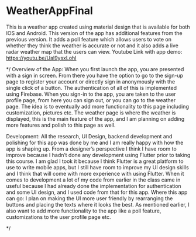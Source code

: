 # WeatherAppFinal

This is a weather app created using material design that is available for both IOS and Android. This version of the app has additional features from the previous version. It adds a poll feature which allows users to vote on whether they think the weather is accurate or not and it also adds a live radar weather map
that the users can view.
Youtube Link with app demo: https://youtu.be/Ual9ysxLohI

*/
Overview of the App:
When you first launch the app, you are presented with a sign in screen. From there you have the option to go to the sign-up page to register your account
or directly sign in anonymously with the single click of a button. The authentication of all of this is implemented using Firebase. When you sign-in to the app, 
you are taken to the user profile page, from here you can sign out, or you can go to the weather page. The idea is to eventually add more functionality to 
this page including customization, pictures etc. The weather page is where the weather is displayed, this is the main feature of the app, and I am planning
on adding more features and polish to this page as well.

Development: 
All the research, UI Design, backend development and polishing for this app was done by me and I am really happy with 
how the app is shaping up. From a designer’s perspective I think I have room to improve because I hadn’t done any development using Flutter prior to taking 
this course. I am glad I took it because I think Flutter is a great platform to use to write mobile apps, but I still have room to improve my UI design 
skills and I think that will come with more experience with using Flutter. When it comes to development a lot of my code from earlier in the class came in 
useful because I had already done the implementation for authentication and some UI design, and I used code from that for this app. 
Where this app can go:
I plan on making the UI more user friendly by rearranging the buttons and placing the texts where it looks the best. As mentioned earlier, I also want 
to add more functionality to the app like a poll feature, customizations to the user profile page etc. 

*/
